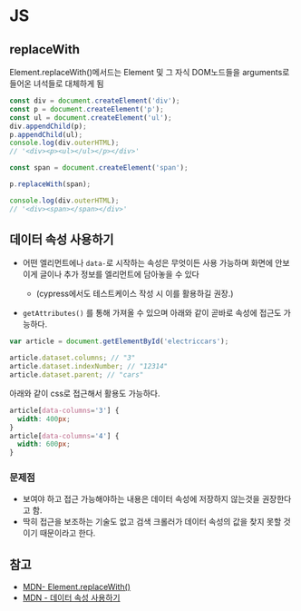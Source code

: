 # JS

## replaceWith

Element.replaceWith()메서드는 Element 및 그 자식 DOM노드들을 arguments로 들어온 녀석들로 대체하게 됨

```javascript
const div = document.createElement('div');
const p = document.createElement('p');
const ul = document.createElement('ul');
div.appendChild(p);
p.appendChild(ul);
console.log(div.outerHTML);
// '<div><p><ul></ul></p></div>'

const span = document.createElement('span');

p.replaceWith(span);

console.log(div.outerHTML);
// '<div><span></span></div>'
```

## 데이터 속성 사용하기

- 어떤 엘리먼트에나 `data-`로 시작하는 속성은 무엇이든 사용 가능하며
  화면에 안보이게 글이나 추가 정보를 엘리먼트에 담아놓을 수 있다

  - (cypress에서도 테스트케이스 작성 시 이를 활용하길 권장.)

- `getAttributes()` 를 통해 가져올 수 있으며 아래와 같이 곧바로 속성에 접근도 가능하다.

```javascript
var article = document.getElementById('electriccars');

article.dataset.columns; // "3"
article.dataset.indexNumber; // "12314"
article.dataset.parent; // "cars"
```

아래와 같이 css로 접근해서 활용도 가능하다.

```css
article[data-columns='3'] {
  width: 400px;
}
article[data-columns='4'] {
  width: 600px;
}
```

### 문제점

- 보여야 하고 접근 가능해야하는 내용은 데이터 속성에 저장하지 않는것을 권장한다고 함.
- 딱히 접근을 보조하는 기술도 없고 검색 크롤러가 데이터 속성의 값을 찾지 못할 것이기 때문이라고 한다.

## 참고

>

- [MDN- Element.replaceWith()](https://developer.mozilla.org/en-US/docs/Web/API/Element/replaceWith)
- [MDN - 데이터 속성 사용하기](https://developer.mozilla.org/ko/docs/Learn/HTML/Howto/Use_data_attributes)
